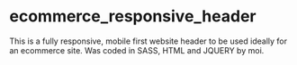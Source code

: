 # ecommerce_responsive_header

This is a fully responsive, mobile first website header to be used ideally for an ecommerce site.  Was coded in SASS, HTML and JQUERY by moi. 
